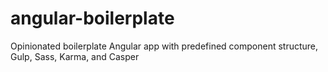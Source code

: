 # angular-boilerplate
Opinionated boilerplate Angular app with predefined component structure, Gulp, Sass, Karma, and Casper
